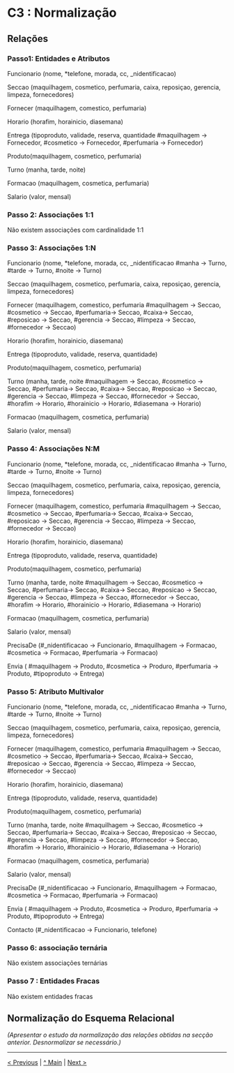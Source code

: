 # C3 : Normalização

## Relações

### Passo1: Entidades e Atributos

Funcionario (nome, *telefone, morada, cc, _nidentificacao)

Seccao (maquilhagem, cosmetico, perfumaria, caixa, reposiçao, gerencia, limpeza, fornecedores) 

Fornecer (maquilhagem, comestico, perfumaria)

Horario (horafim, horainicio, diasemana)

Entrega (tipoproduto, validade, reserva, quantidade
#maquilhagem -> Fornecedor, #cosmetico -> Fornecedor, #perfumaria -> Fornecedor)

Produto(maquilhagem, cosmetico, perfumaria)

Turno (manha, tarde, noite)

Formacao (maquilhagem, cosmetica, perfumaria)

Salario (valor, mensal)


### Passo 2: Associações 1:1

Não existem associações com cardinalidade 1:1

### Passo 3: Associações 1:N

Funcionario (nome, *telefone, morada, cc, _nidentificacao
#manha -> Turno, #tarde -> Turno, #noite -> Turno)

Seccao (maquilhagem, cosmetico, perfumaria, caixa, reposiçao, gerencia, limpeza, fornecedores) 

Fornecer (maquilhagem, comestico, perfumaria
#maquilhagem -> Seccao, #cosmetico -> Seccao, #perfumaria-> Seccao, #caixa-> Seccao, #reposicao -> Seccao, #gerencia -> Seccao, #limpeza -> Seccao, #fornecedor -> Seccao)

Horario (horafim, horainicio, diasemana)

Entrega (tipoproduto, validade, reserva, quantidade)

Produto(maquilhagem, cosmetico, perfumaria)

Turno (manha, tarde, noite
#maquilhagem -> Seccao, #cosmetico -> Seccao, #perfumaria-> Seccao, #caixa-> Seccao, #reposicao -> Seccao, #gerencia -> Seccao, #limpeza -> Seccao, #fornecedor -> Seccao, #horafim -> Horario, #horainicio -> Horario, #diasemana -> Horario)

Formacao (maquilhagem, cosmetica, perfumaria)

Salario (valor, mensal)

### Passo 4: Associações N:M

Funcionario (nome, *telefone, morada, cc, _nidentificacao
#manha -> Turno, #tarde -> Turno, #noite -> Turno)

Seccao (maquilhagem, cosmetico, perfumaria, caixa, reposiçao, gerencia, limpeza, fornecedores) 

Fornecer (maquilhagem, comestico, perfumaria
#maquilhagem -> Seccao, #cosmetico -> Seccao, #perfumaria-> Seccao, #caixa-> Seccao, #reposicao -> Seccao, #gerencia -> Seccao, #limpeza -> Seccao, #fornecedor -> Seccao)

Horario (horafim, horainicio, diasemana)

Entrega (tipoproduto, validade, reserva, quantidade)

Produto(maquilhagem, cosmetico, perfumaria)

Turno (manha, tarde, noite
#maquilhagem -> Seccao, #cosmetico -> Seccao, #perfumaria-> Seccao, #caixa-> Seccao, #reposicao -> Seccao, #gerencia -> Seccao, #limpeza -> Seccao, #fornecedor -> Seccao, #horafim -> Horario, #horainicio -> Horario, #diasemana -> Horario)

Formacao (maquilhagem, cosmetica, perfumaria)

Salario (valor, mensal)

PrecisaDe (#_nidentificacao -> Funcionario, #maquilhagem -> Formacao, #cosmetica -> Formacao, #perfumaria -> Formacao)

Envia ( #maquilhagem -> Produto, #cosmetica -> Produro, #perfumaria -> Produto, #tipoproduto -> Entrega)

### Passo 5: Atributo Multivalor


Funcionario (nome, *telefone, morada, cc, _nidentificacao
#manha -> Turno, #tarde -> Turno, #noite -> Turno)

Seccao (maquilhagem, cosmetico, perfumaria, caixa, reposiçao, gerencia, limpeza, fornecedores) 

Fornecer (maquilhagem, comestico, perfumaria
#maquilhagem -> Seccao, #cosmetico -> Seccao, #perfumaria-> Seccao, #caixa-> Seccao, #reposicao -> Seccao, #gerencia -> Seccao, #limpeza -> Seccao, #fornecedor -> Seccao)

Horario (horafim, horainicio, diasemana)

Entrega (tipoproduto, validade, reserva, quantidade)

Produto(maquilhagem, cosmetico, perfumaria)

Turno (manha, tarde, noite
#maquilhagem -> Seccao, #cosmetico -> Seccao, #perfumaria-> Seccao, #caixa-> Seccao, #reposicao -> Seccao, #gerencia -> Seccao, #limpeza -> Seccao, #fornecedor -> Seccao, #horafim -> Horario, #horainicio -> Horario, #diasemana -> Horario)

Formacao (maquilhagem, cosmetica, perfumaria)

Salario (valor, mensal)

PrecisaDe (#_nidentificacao -> Funcionario, #maquilhagem -> Formacao, #cosmetica -> Formacao, #perfumaria -> Formacao)

Envia ( #maquilhagem -> Produto, #cosmetica -> Produro, #perfumaria -> Produto, #tipoproduto -> Entrega)

Contacto (#_nidentificacao -> Funcionario, telefone)



### Passo 6: associação ternária

Não existem associações ternárias



### Passo 7 : Entidades Fracas

Não existem entidades fracas








## Normalização do Esquema Relacional
_(Apresentar o estudo da normalização das relações obtidas na secção anterior. Desnormalizar se necessário.)_

---
[< Previous](rebd02.md) | [^ Main](https://github.com/exemploTrabalho/reportSIBD/) | [Next >](rebd04.md)
